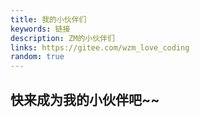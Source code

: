 ```yaml
---
title: 我的小伙伴们
keywords: 链接
description: ZM的小伙伴们
links: https://gitee.com/wzm_love_coding
random: true
---
```


## 快来成为我的小伙伴吧~~
